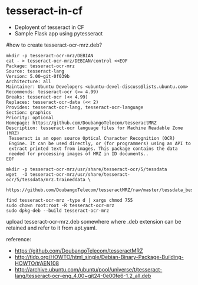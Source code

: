 # tesseract-in-cf
- Deployent of tesseract in CF
- Sample Flask app using pytesseract

#how to create tesseract-ocr-mrz.deb?

~~~
mkdir -p tesseract-ocr-mrz/DEBIAN
cat - > tesseract-ocr-mrz/DEBIAN/control <<EOF
Package: tesseract-ocr-mrz
Source: tesseract-lang
Version: 5.00~git-0f039b
Architecture: all
Maintainer: Ubuntu Developers <ubuntu-devel-discuss@lists.ubuntu.com>
Recommends: tesseract-ocr (>= 4.99)
Breaks: tesseract-ocr (<< 4.99)
Replaces: tesseract-ocr-data (<< 2)
Provides: tesseract-ocr-lang, tesseract-ocr-language
Section: graphics
Priority: optional
Homepage: https://github.com/DoubangoTelecom/tesseractMRZ
Description: tesseract-ocr language files for Machine Readable Zone (MRZ)
 Tesseract is an open source Optical Character Recognition (OCR)
 Engine. It can be used directly, or (for programmers) using an API to
 extract printed text from images. This package contains the data
 needed for processing images of MRZ in ID documents..
EOF

mkdir -p tesseract-ocr-mrz/usr/share/tesseract-ocr/5/tessdata
wget  -O tesseract-ocr-mrz/usr/share/tesseract-ocr/5/tessdata/mrz.traineddata \
         https://github.com/DoubangoTelecom/tesseractMRZ/raw/master/tessdata_best/mrz.traineddata

find tesseract-ocr-mrz -type d | xargs chmod 755
sudo chown root:root -R tesseract-ocr-mrz
sudo dpkg-deb --build tesseract-ocr-mrz

~~~

upload tesseract-ocr-mrz.deb somewhere where .deb extension can be retained and refer to it from apt.yaml.

reference: 
- https://github.com/DoubangoTelecom/tesseractMRZ
- http://tldp.org/HOWTO/html_single/Debian-Binary-Package-Building-HOWTO/#AEN108 
- http://archive.ubuntu.com/ubuntu/pool/universe/t/tesseract-lang/tesseract-ocr-eng_4.00~git24-0e00fe6-1.2_all.deb 
